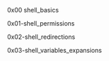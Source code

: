 0x00 shell_basics

0x01-shell_permissions

0x02-shell_redirections

0x03-shell_variables_expansions
